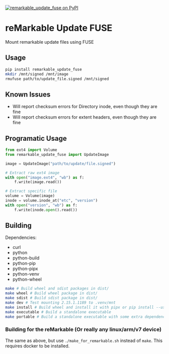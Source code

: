 [![remarkable_update_fuse on PyPI](https://img.shields.io/pypi/v/remarkable_update_fuse)](https://pypi.org/project/remarkable_update_fuse)

# reMarkable Update FUSE
Mount remarkable update files using FUSE

## Usage

```bash
pip install remarkable_update_fuse
mkdir /mnt/signed /mnt/image
rmufuse path/to/update_file.signed /mnt/signed
```

## Known Issues

- Will report checksum errors for Directory inode, even though they are fine
- Will report checksum errors for extent headers, even though they are fine

## Programatic Usage

```python
from ext4 import Volume
from remarkable_update_fuse import UpdateImage

image = UpdateImage("path/to/update/file.signed")

# Extract raw ext4 image
with open("image.ext4", "wb") as f:
    f.write(image.read())

# Extract specific file
volume = Volume(image)
inode = volume.inode_at("etc", "version")
with open("version", "wb") as f:
    f.write(inode.open().read())
```

## Building
Dependencies:
- curl
- python
- python-build
- python-pip
- python-pipx
- python-venv
- python-wheel

```bash
make # Build wheel and sdist packages in dist/
make wheel # Build wheel package in dist/
make sdist # Build sdist package in dist/
make dev # Test mounting 2.15.1.1189 to .venv/mnt
make install # Build wheel and install it with pipx or pip install --user
make executable # Build a standalone executable
make portable # Build a standalone executable with some extra dependencies embedded
```

### Building for the reMarkable (Or really any linux/arm/v7 device)

The same as above, but use `./make_for_remarkable.sh` instead of `make`. This requires docker to be installed.
